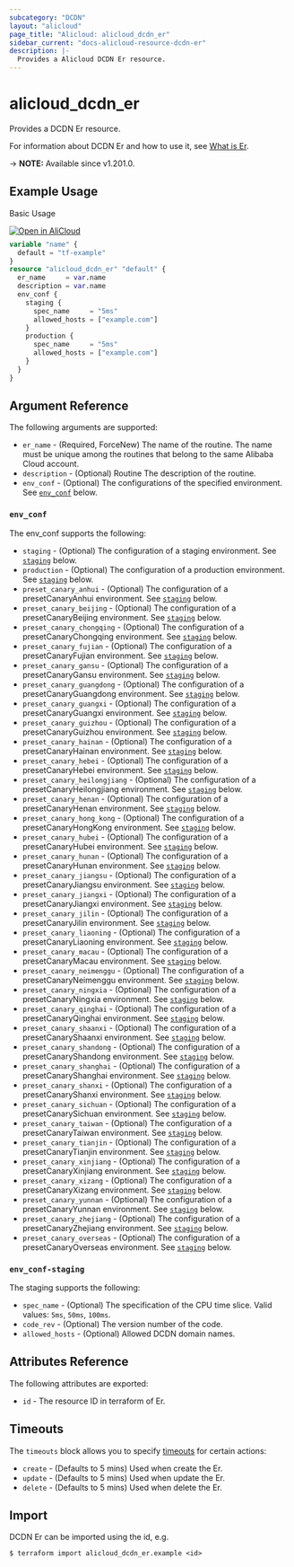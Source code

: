 ```yaml
---
subcategory: "DCDN"
layout: "alicloud"
page_title: "Alicloud: alicloud_dcdn_er"
sidebar_current: "docs-alicloud-resource-dcdn-er"
description: |-
  Provides a Alicloud DCDN Er resource.
---
```


# alicloud_dcdn_er

Provides a DCDN Er resource.

For information about DCDN Er and how to use it, see [What is Er](https://www.alibabacloud.com/help/en/dcdn/developer-reference/api-dcdn-2018-01-15-createroutine).

-> **NOTE:** Available since v1.201.0.

## Example Usage

Basic Usage

<div style="display: block;margin-bottom: 40px;"><div class="oics-button" style="float: right;position: absolute;margin-bottom: 10px;">
  <a href="https://api.aliyun.com/terraform?resource=alicloud_dcdn_er&exampleId=945bf35c-6a86-ef0e-3deb-1eb09c4a7299b9328d44&activeTab=example&spm=docs.r.dcdn_er.0.945bf35c6a&intl_lang=EN_US" target="_blank">
    <img alt="Open in AliCloud" src="https://img.alicdn.com/imgextra/i1/O1CN01hjjqXv1uYUlY56FyX_!!6000000006049-55-tps-254-36.svg" style="max-height: 44px; max-width: 100%;">
  </a>
</div></div>

```terraform
variable "name" {
  default = "tf-example"
}
resource "alicloud_dcdn_er" "default" {
  er_name     = var.name
  description = var.name
  env_conf {
    staging {
      spec_name     = "5ms"
      allowed_hosts = ["example.com"]
    }
    production {
      spec_name     = "5ms"
      allowed_hosts = ["example.com"]
    }
  }
}
```

## Argument Reference

The following arguments are supported:

* `er_name` - (Required, ForceNew) The name of the routine. The name must be unique among the routines that belong to the same Alibaba Cloud account.
* `description` - (Optional) Routine The description of the routine.
* `env_conf` - (Optional) The configurations of the specified environment. See [`env_conf`](#env_conf) below.

### `env_conf`

The env_conf supports the following:

* `staging` - (Optional) The configuration of a staging environment. See [`staging`](#env_conf-staging) below.
* `production` - (Optional) The configuration of a production environment. See [`staging`](#env_conf-staging) below.
* `preset_canary_anhui` - (Optional) The configuration of a presetCanaryAnhui environment. See [`staging`](#env_conf-staging) below.
* `preset_canary_beijing` - (Optional) The configuration of a presetCanaryBeijing environment. See [`staging`](#env_conf-staging) below.
* `preset_canary_chongqing` - (Optional) The configuration of a presetCanaryChongqing environment. See [`staging`](#env_conf-staging) below.
* `preset_canary_fujian` - (Optional) The configuration of a presetCanaryFujian environment. See [`staging`](#env_conf-staging) below.
* `preset_canary_gansu` - (Optional) The configuration of a presetCanaryGansu environment. See [`staging`](#env_conf-staging) below.
* `preset_canary_guangdong` - (Optional) The configuration of a presetCanaryGuangdong environment. See [`staging`](#env_conf-staging) below.
* `preset_canary_guangxi` - (Optional) The configuration of a presetCanaryGuangxi environment. See [`staging`](#env_conf-staging) below.
* `preset_canary_guizhou` - (Optional) The configuration of a presetCanaryGuizhou environment. See [`staging`](#env_conf-staging) below.
* `preset_canary_hainan` - (Optional) The configuration of a presetCanaryHainan environment. See [`staging`](#env_conf-staging) below.
* `preset_canary_hebei` - (Optional) The configuration of a presetCanaryHebei environment. See [`staging`](#env_conf-staging) below.
* `preset_canary_heilongjiang` - (Optional) The configuration of a presetCanaryHeilongjiang environment. See [`staging`](#env_conf-staging) below.
* `preset_canary_henan` - (Optional) The configuration of a presetCanaryHenan environment. See [`staging`](#env_conf-staging) below.
* `preset_canary_hong_kong` - (Optional) The configuration of a presetCanaryHongKong environment. See [`staging`](#env_conf-staging) below.
* `preset_canary_hubei` - (Optional) The configuration of a presetCanaryHubei environment. See [`staging`](#env_conf-staging) below.
* `preset_canary_hunan` - (Optional) The configuration of a presetCanaryHunan environment. See [`staging`](#env_conf-staging) below.
* `preset_canary_jiangsu` - (Optional) The configuration of a presetCanaryJiangsu environment. See [`staging`](#env_conf-staging) below.
* `preset_canary_jiangxi` - (Optional) The configuration of a presetCanaryJiangxi environment. See [`staging`](#env_conf-staging) below.
* `preset_canary_jilin` - (Optional) The configuration of a presetCanaryJilin environment. See [`staging`](#env_conf-staging) below.
* `preset_canary_liaoning` - (Optional) The configuration of a presetCanaryLiaoning environment. See [`staging`](#env_conf-staging) below.
* `preset_canary_macau` - (Optional) The configuration of a presetCanaryMacau environment. See [`staging`](#env_conf-staging) below.
* `preset_canary_neimenggu` - (Optional) The configuration of a presetCanaryNeimenggu environment. See [`staging`](#env_conf-staging) below.
* `preset_canary_ningxia` - (Optional) The configuration of a presetCanaryNingxia environment. See [`staging`](#env_conf-staging) below.
* `preset_canary_qinghai` - (Optional) The configuration of a presetCanaryQinghai environment. See [`staging`](#env_conf-staging) below.
* `preset_canary_shaanxi` - (Optional) The configuration of a presetCanaryShaanxi environment. See [`staging`](#env_conf-staging) below.
* `preset_canary_shandong` - (Optional) The configuration of a presetCanaryShandong environment. See [`staging`](#env_conf-staging) below.
* `preset_canary_shanghai` - (Optional) The configuration of a presetCanaryShanghai environment. See [`staging`](#env_conf-staging) below.
* `preset_canary_shanxi` - (Optional) The configuration of a presetCanaryShanxi environment. See [`staging`](#env_conf-staging) below.
* `preset_canary_sichuan` - (Optional) The configuration of a presetCanarySichuan environment. See [`staging`](#env_conf-staging) below.
* `preset_canary_taiwan` - (Optional) The configuration of a presetCanaryTaiwan environment. See [`staging`](#env_conf-staging) below.
* `preset_canary_tianjin` - (Optional) The configuration of a presetCanaryTianjin environment. See [`staging`](#env_conf-staging) below.
* `preset_canary_xinjiang` - (Optional) The configuration of a presetCanaryXinjiang environment. See [`staging`](#env_conf-staging) below.
* `preset_canary_xizang` - (Optional) The configuration of a presetCanaryXizang environment. See [`staging`](#env_conf-staging) below.
* `preset_canary_yunnan` - (Optional) The configuration of a presetCanaryYunnan environment. See [`staging`](#env_conf-staging) below.
* `preset_canary_zhejiang` - (Optional) The configuration of a presetCanaryZhejiang environment. See [`staging`](#env_conf-staging) below.
* `preset_canary_overseas` - (Optional) The configuration of a presetCanaryOverseas environment. See [`staging`](#env_conf-staging) below.

### `env_conf-staging`

The staging supports the following:

* `spec_name` - (Optional) The specification of the CPU time slice. Valid values: `5ms`, `50ms`, `100ms`.
* `code_rev` - (Optional) The version number of the code.
* `allowed_hosts` - (Optional) Allowed DCDN domain names.

## Attributes Reference

The following attributes are exported:

* `id` - The resource ID in terraform of Er.

## Timeouts

The `timeouts` block allows you to specify [timeouts](https://developer.hashicorp.com/terraform/language/resources/syntax#operation-timeouts) for certain actions:

* `create` - (Defaults to 5 mins) Used when create the Er.
* `update` - (Defaults to 5 mins) Used when update the Er.
* `delete` - (Defaults to 5 mins) Used when delete the Er.

## Import

DCDN Er can be imported using the id, e.g.

```shell
$ terraform import alicloud_dcdn_er.example <id>
```
